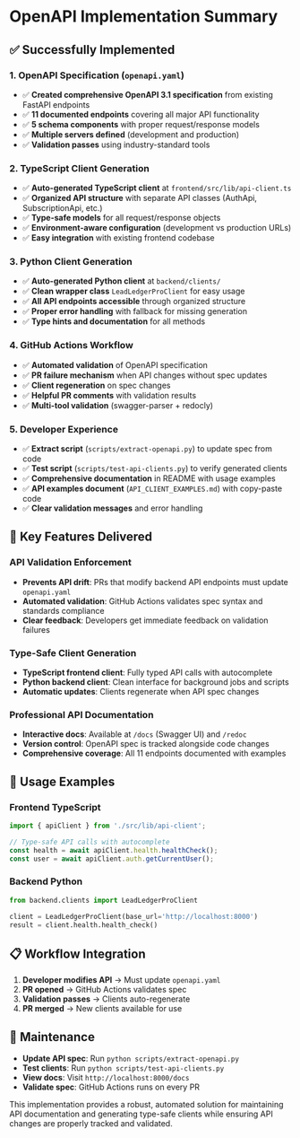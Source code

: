 # OpenAPI Implementation Summary

## ✅ Successfully Implemented

### 1. OpenAPI Specification (`openapi.yaml`)
- ✅ **Created comprehensive OpenAPI 3.1 specification** from existing FastAPI endpoints
- ✅ **11 documented endpoints** covering all major API functionality
- ✅ **5 schema components** with proper request/response models
- ✅ **Multiple servers defined** (development and production)
- ✅ **Validation passes** using industry-standard tools

### 2. TypeScript Client Generation
- ✅ **Auto-generated TypeScript client** at `frontend/src/lib/api-client.ts`
- ✅ **Organized API structure** with separate API classes (AuthApi, SubscriptionApi, etc.)
- ✅ **Type-safe models** for all request/response objects
- ✅ **Environment-aware configuration** (development vs production URLs)
- ✅ **Easy integration** with existing frontend codebase

### 3. Python Client Generation  
- ✅ **Auto-generated Python client** at `backend/clients/`
- ✅ **Clean wrapper class** `LeadLedgerProClient` for easy usage
- ✅ **All API endpoints accessible** through organized structure
- ✅ **Proper error handling** with fallback for missing generation
- ✅ **Type hints and documentation** for all methods

### 4. GitHub Actions Workflow
- ✅ **Automated validation** of OpenAPI specification
- ✅ **PR failure mechanism** when API changes without spec updates
- ✅ **Client regeneration** on spec changes
- ✅ **Helpful PR comments** with validation results
- ✅ **Multi-tool validation** (swagger-parser + redocly)

### 5. Developer Experience
- ✅ **Extract script** (`scripts/extract-openapi.py`) to update spec from code
- ✅ **Test script** (`scripts/test-api-clients.py`) to verify generated clients
- ✅ **Comprehensive documentation** in README with usage examples
- ✅ **API examples document** (`API_CLIENT_EXAMPLES.md`) with copy-paste code
- ✅ **Clear validation messages** and error handling

## 🎯 Key Features Delivered

### API Validation Enforcement
- **Prevents API drift**: PRs that modify backend API endpoints must update `openapi.yaml`
- **Automated validation**: GitHub Actions validates spec syntax and standards compliance
- **Clear feedback**: Developers get immediate feedback on validation failures

### Type-Safe Client Generation
- **TypeScript frontend client**: Fully typed API calls with autocomplete
- **Python backend client**: Clean interface for background jobs and scripts
- **Automatic updates**: Clients regenerate when API spec changes

### Professional API Documentation
- **Interactive docs**: Available at `/docs` (Swagger UI) and `/redoc`
- **Version control**: OpenAPI spec is tracked alongside code changes
- **Comprehensive coverage**: All 11 endpoints documented with examples

## 🚀 Usage Examples

### Frontend TypeScript
```typescript
import { apiClient } from './src/lib/api-client';

// Type-safe API calls with autocomplete
const health = await apiClient.health.healthCheck();
const user = await apiClient.auth.getCurrentUser();
```

### Backend Python
```python
from backend.clients import LeadLedgerProClient

client = LeadLedgerProClient(base_url='http://localhost:8000')
result = client.health.health_check()
```

## 📋 Workflow Integration

1. **Developer modifies API** → Must update `openapi.yaml`
2. **PR opened** → GitHub Actions validates spec
3. **Validation passes** → Clients auto-regenerate  
4. **PR merged** → New clients available for use

## 🔧 Maintenance

- **Update API spec**: Run `python scripts/extract-openapi.py`
- **Test clients**: Run `python scripts/test-api-clients.py` 
- **View docs**: Visit `http://localhost:8000/docs`
- **Validate spec**: GitHub Actions runs on every PR

This implementation provides a robust, automated solution for maintaining API documentation and generating type-safe clients while ensuring API changes are properly tracked and validated.